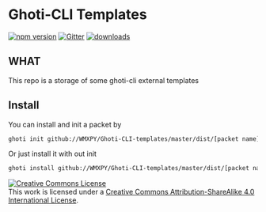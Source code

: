 # Ghoti-CLI Templates

[![npm version](https://badge.fury.io/js/ghoti-cli.svg)](https://badge.fury.io/js/ghoti-cli)
[![Gitter](https://badges.gitter.im/WMXPY/ghoti-cli.svg)](https://gitter.im/ghoti-cli?utm_source=badge&utm_medium=badge&utm_campaign=pr-badge)
[![downloads](https://img.shields.io/npm/dm/ghoti-cli.svg)](https://www.npmjs.com/package/ghoti-cli)

## WHAT

This repo is a storage of some ghoti-cli external templates

## Install

You can install and init a packet by 

```bash
ghoti init github://WMXPY/Ghoti-CLI-templates/master/dist/[packet name].zip -f [target folder]
```

Or just install it with out init

```bash
ghoti install github://WMXPY/Ghoti-CLI-templates/master/dist/[packet name].zip
```

<a rel="license" href="http://creativecommons.org/licenses/by-sa/4.0/"><img alt="Creative Commons License" style="border-width:0" src="https://i.creativecommons.org/l/by-sa/4.0/88x31.png" /></a><br />This work is licensed under a <a rel="license" href="http://creativecommons.org/licenses/by-sa/4.0/">Creative Commons Attribution-ShareAlike 4.0 International License</a>.
